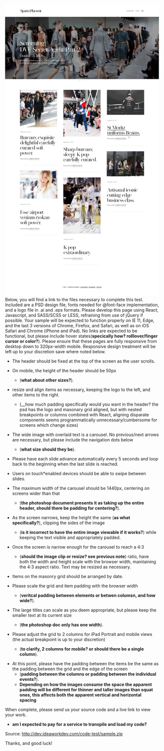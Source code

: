 [final]: public/images/final.png

![final][final]
Below, you will find a link to the files necessary to complete this test. Included are a PSD design file, fonts needed for @font-face implementation, and a logo file in .ai and .eps formats. Please develop this page using React, Javascript, and SASS/SCSS or LESS, refraining from use of jQuery if possible. Your sample will be expected to function properly on IE 11, Edge, and the last 3 versions of Chrome, Firefox, and Safari, as well as on iOS Safari and Chrome (iPhone and iPad). No links are expected to be functional, but please include hover states(__specically how? rolllover/finger cursor or color?__). Please ensure that these pages are fully responsive from desktop down to 320px-width mobile. Responsive design treatment will be left up to your discretion save where noted below.
 
* The header should be fixed at the top of the screen as the user scrolls.
* On mobile, the height of the header should be 50px 
  * (__what about other sizes?__). 
* resize and align items as necessary, keeping the logo to the left, and other items to the right.
  * (__how much padding specifically would you want in the header? the psd has the logo and masonary grid aligned, but with nested breakpoints or columns combined with React, aligning disparate components seems programmatically unnecessary/cumbersome for screens which change sizes)
 
* The wide image with overlaid text is a carousel. No previous/next arrows are necessary, but please include the navigation dots below
  * (__what size should they be__).
* Please have each slide advance automatically every 5 seconds and loop back to the beginning when the last slide is reached. 
* Users on touch*enabled devices should be able to swipe between slides. 
* The maximum width of the carousel should be 1440px, centering on screens wider than that
  * (__the photoshop document presents it as taking up the entire header, should there be padding for centering?__). 
* As the screen narrows, keep the height the same (__as what specifically?__), clipping the sides of the image 
  * (__is it incorrect to have the entire image viewable if it works?__) while keeping the text visible and appropriately padded. 
* Once the screen is narrow enough for the carousel to reach a 4:3
  * (__should the image clip or resize? see previous note__) ratio, have both the width and height scale with the browser width, maintaining the 4:3 aspect ratio. Text may be resized as necessary.
 
* Items on the masonry grid should be arranged by date. 
* Please scale the grid and item padding with the browser width 
  * (__veritcal padding between elements or betwen columsn, and how wide?__).
* The large titles can scale as you deem appropriate, but please keep the smaller text at its current size 
    * (__the photoshop doc only has one width__).
* Please adjust the grid to 2 columns for iPad Portrait and mobile views  (the actual breakpoint is up to your discretion) 
  * (__to clarify, 2 columns for mobile? or should there be a single column__).
- At this point, please have the padding between the items be the same as the padding between the grid and the edge of the screen 
  * (__padding between the columns or padding between the individual events?__).
  * __Depending on how the images consume the space the apparent padding will be different for thinner and taller images than squat ones, this affects both the apparent vertical and horizontal spacing__
 
When complete, please send us your source code and a live link to view your work.
- __am I expected to pay for a service to transpile and load my code?__
 
Source: http://dev.ideaworkdev.com/code-test/sample.zip
 
Thanks, and good luck!
